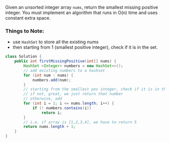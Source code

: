 Given an unsorted integer array `nums`, return the smallest missing positive integer.
You must implement an algorithm that runs in O(n) time and uses constant extra space.

### Things to Note:
* use `HashSet` to store all the existing nums
* then starting from 1 (smallest positive integer), check if it is in the set. 


```java
class Solution {
    public int firstMissingPositive(int[] nums) {
        HashSet <Integer> numbers = new HashSet<>();
        // add existing numbers to a hashset
        for (int num : nums) {
            numbers.add(num);
        }
        // starting from the smallest pos integer, check if it is in the set
        // if not, great, we just return that number
        // otherwise, add 
        for (int i = 1; i <= nums.length; i++) {
            if (! numbers.contains(i))
                return i;
        }
        // i.e. if array is [1,2,3,4], we have to return 5
        return nums.length + 1;
    }
}
```

